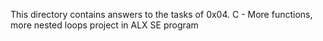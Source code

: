 This directory contains answers to the tasks of 0x04. C - More functions, more nested loops project in ALX SE program
